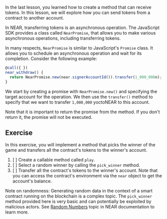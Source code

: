 In the last lesson, you learned how to create a method that can receive tokens. In this lesson, we will explore how you can send tokens from a contract to another account.

In NEAR, transferring tokens is an asynchronous operation. The JavaScript SDK provides a class called `NearPromise`, that allows you to make various asynchronous operations, including transferring tokens.

In many respects, `NearPromise` is similar to JavaScript's `Promise` class. It allows you to schedule an asynchronous operation and wait for its completion. Consider the following example:

```typescript
@call({ })
near_withdraw() {
  return NearPromise.new(near.signerAccountId()).transfer(1_000_000n);
}
```

We start by creating a promise with `NearPromise.new()` and specifying the target account for the operation. We then use the `transfer()` method to specify that we want to transfer `1,000,000` yoctoNEAR to this account.

Note that it is important to return the promise from the method. If you don't return it, the promise will not be executed.

## Exercise

In this exercise, you will implement a method that picks the winner of the game and transfers all the contract's tokens to the winner's account.

1. [ ] Create a callable method called `play`.
2. [ ] Select a random winner by calling the `pick_winner` method.
3. [ ] Transfer all the contract's tokens to the winner's account. Note that you can access the contract's environment via the `near` object to get the account's balance.

Note on randomness: Generating random data in the context of a smart contract running on the blockchain is a complex topic. The `pick_winner` method provided here is very basic and can potentially be exploited by malicious actors. See [Random Numbers](https://docs.near.org/build/smart-contracts/security/random) topic in NEAR documentation to learn more.
